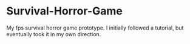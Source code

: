 # Survival-Horror-Game
My fps survival horror game prototype. I initially followed a tutorial, but eventually took it in my own direction.
